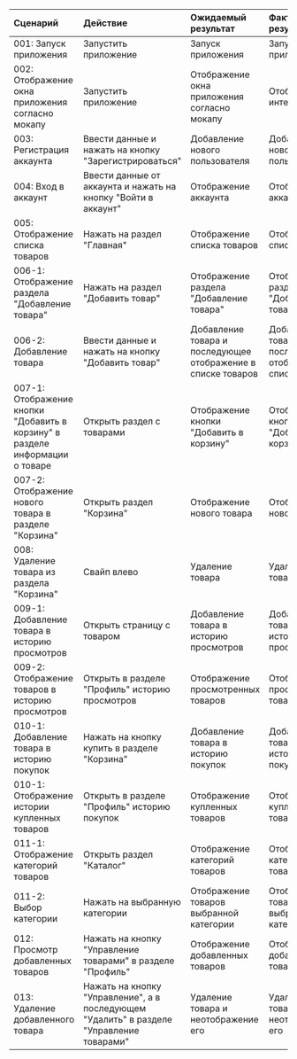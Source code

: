 |Cценарий|Действие|Ожидаемый результат|Фактический результат| Оценка|
|:---|:---|:---|:---|:---|
|001: Запуск приложения | Запустить приложение | Запуск приложения | Запуск приложения | Тест пройден|  
|002: Отображение окна приложения согласно мокапу | Запустить приложение | Отображение окна приложения согласно мокапу | Отображение интерфейса | Тест пройден|
|003: Регистрация аккаунта | Ввести данные и нажать на кнопку "Зарегистрироваться" | Добавление нового пользователя | Добавление нового пользователя  | Тест пройден|
|004: Вход в аккаунт | Ввести данные от аккаунта и нажать на кнопку "Войти в аккаунт" | Отображение аккаунта | Отображение аккаунта | Тест пройден|
|005: Отображение списка товаров | Нажать на раздел "Главная" | Отображение списка товаров | Отображение списка товаров |Тест пройден|
|006-1: Отображение раздела "Добавление товара" | Нажать на раздел "Добавить товар" | Отображение раздела "Добавление товара" | Отображение раздела "Добавление товара" |Тест пройден|
|006-2: Добавление товара | Ввести данные и нажать на кнопку "Добавить товар" | Добавление товара и последующее отображение в списке товаров | Добавление товара и последующее отображение в списке товаров |Тест пройден|
|007-1: Отображение кнопки "Добавить в корзину" в разделе информации о товаре | Открыть раздел с товарами | Отображение кнопки "Добавить в корзину" | Отображение кнопки "Добавить в корзину"  |Тест пройден|
|007-2: Отображение нового товара в разделе "Корзина" | Открыть раздел "Корзина" | Отображение нового товара | Отображение нового товара |Тест пройден|
|008: Удаление товара из раздела "Корзина" | Свайп влево | Удаление товара | Удаление товара |Тест пройден|
|009-1: Добавление товара в историю просмотров | Открыть страницу с товаром | Добавление товара в историю просмотров | Добавление товара в историю просмотров |Тест пройден|
|009-2: Отображение товаров в историю просмотров | Открыть в разделе "Профиль" историю просмотров | Отображение просмотренных товаров | Отображение просмотренных товаров |Тест пройден|
|010-1: Добавление товара в историю покупок | Нажать на кнопку купить в разделе "Корзина" | Добавление товара в историю покупок | Добавление товара в историю покупок |Тест пройден|
|010-1: Отображение истории купленных товаров | Открыть в разделе "Профиль" историю покупок | Отображение купленных товаров | Отображение купленных товаров |Тест пройден|
|011-1: Отображение категорий товаров | Открыть раздел "Каталог" | Отображение категорий товаров | Отображение категорий товаров |Тест пройден|
|011-2: Выбор категории | Нажать на выбранную категории | Отображение товаров выбранной категории | Отображение товаров выбранной категории |Тест пройден|
|012: Просмотр добавленных товаров | Нажать на кнопку "Управление товарами" в разделе "Профиль" | Отображение добавленных товаров | Отображение добавленных товаров |Тест пройден|
|013: Удаление добавленного товара | Нажать на кнопку "Управление", а в последующем "Удалить" в разделе "Управление товарами" | Удаление товара и неотображение его | Удаление товара и неотображение его |Тест пройден|
